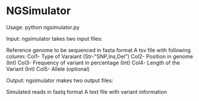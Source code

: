 # NGSimulator

Usage:
python ngsimulator.py

Input:
ngsimulator takes two input files:

Reference genome to be sequenced in fasta format
A tsv file with following column:
Col1- Type of Varaiant (Str-"SNP,Ins,Del")
Col2- Position in genome (Int)
Col3- Frequency of variant in percentage (Int)
Col4- Length of the Variant (Int)
Col5- Allele (optional)

Output:
ngsimulator makes two output files:

Simulated reads in fastq format
A text file with variant information
